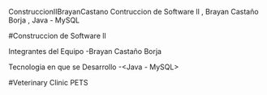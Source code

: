 ConstruccionIIBrayanCastano
Contruccion de Software ll , Brayan Castaño Borja , Java - MySQL

#Construccion de Software ll

Integrantes del Equipo
-Brayan Castaño Borja

Tecnologia en que se Desarrollo
-<Java - MySQL>

#Veterinary Clinic PETS

